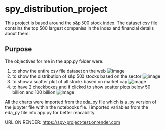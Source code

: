 # spy_distribution_project


This project is based around the s&p 500 stock index. The dataset csv file contains the top 500 largest companies in the 
index and financial details about them. 

## Purpose

The objectives for me in the app.py folder were: 
1. to show the entire csv file dataset on the web
   ![image](https://github.com/hugotomita1201/spy_distribution/assets/70402339/49865b39-da0b-44c0-a758-ad367efbf2f7)
3. to show the distribution of s&p 500 stocks based on the sector
   ![image](https://github.com/hugotomita1201/spy_distribution/assets/70402339/db79dca6-dc7c-425e-82b4-566ec57db6af)
4. to show a scatter plot of all stocks based on market cap
   ![image](https://github.com/hugotomita1201/spy_distribution/assets/70402339/be54861a-bfd4-4b7d-949a-9eb6d273c5be)
6. to have 2 checkboxes and if clicked to show scatter plots below 50 billion and 100 billion
   ![image](https://github.com/hugotomita1201/spy_distribution/assets/70402339/f4da9fbe-8a02-418b-8020-1d967c3e9188)



All the charts were imported from the eda_py file which is a .py version of the jupyter file within the notebooks file. 
I imported variables from the eda_py file into app.py for better readability. 

URL ON RENDER: https://spy-project-test.onrender.com
